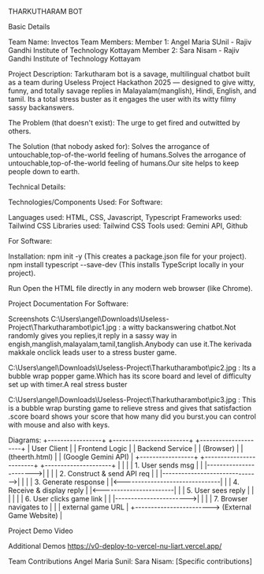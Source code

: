 THARKUTHARAM BOT

Basic Details

Team Name: Invectos
Team Members:
Member 1: Angel Maria SUnil - Rajiv Gandhi Institute of Technology Kottayam
Member 2: Sara Nisam - Rajiv Gandhi Institute of Technology Kottayam

Project Description: 
Tarkutharam bot is a savage, multilingual chatbot built as a team during Useless Project Hackathon 2025 — designed to give witty, funny, and totally savage replies in Malayalam(manglish), Hindi, English, and tamil. Its a total stress buster as it engages the user with its witty filmy sassy backanswers.

The Problem (that doesn't exist):
The urge to get fired and outwitted by others.

The Solution (that nobody asked for):
Solves the arrogance of untouchable,top-of-the-world feeling of humans.Solves the arrogance of untouchable,top-of-the-world feeling of humans.Our site helps to keep people down to earth.

Technical Details:

Technologies/Components Used:
For Software:

Languages used: HTML, CSS, Javascript, Typescript
Frameworks used: Tailwind CSS
Libraries used: Tailwind CSS
Tools used: Gemini API, Github

For Software:

Installation:
npm init -y (This creates a package.json file for your project).
npm install typescript --save-dev (This installs TypeScript locally in your project).


Run
Open the HTML file directly in any modern web browser (like Chrome).

Project Documentation
For Software:

Screenshots 
C:\Users\angel\Downloads\Useless-Project\Tharkutharambot\pic1.jpg : a witty backanswering chatbot.Not randomly gives you replies,it reply in a sassy way in engish,manglish,malayalam,tamil,tanglish.Anybody can use it.The kerivada makkale onclick leads user to a stress buster game.

C:\Users\angel\Downloads\Useless-Project\Tharkutharambot\pic2.jpg : Its a bubble wrap popper game.Which has its score board and level of difficulty set up with timer.A real stress buster

C:\Users\angel\Downloads\Useless-Project\Tharkutharambot\pic3.jpg : This is a bubble wrap bursting game to relieve stress and gives that satisfaction .score board shows your score that how many did you burst.you can control with mouse and also with keys.

Diagrams: 
+-----------------+      +------------------------+      +---------------------+
|   User Client   |      |   Frontend Logic       |      |    Backend Service  |
|   (Browser)     |      |   (theerth.html)       |      | (Google Gemini API) |
+-----------------+      +------------------------+      +---------------------+
        |                        |                               |
        | 1. User sends msg      |                               |
        |----------------------->|                               |
        |                        | 2. Construct & send API req   |
        |                        |------------------------------->|
        |                        |                               | 3. Generate response
        |                        |<-------------------------------|
        |                        | 4. Receive & display reply    |
        |<-----------------------|                               |
        | 5. User sees reply     |                               |
        |                        |                               |
        | 6. User clicks game link |                             |
        |----------------------->|                               |
        |                        | 7. Browser navigates to       |
        |                        |    external game URL          |
        +------------------------> (External Game Website)       |




Project Demo
Video


Additional Demos
https://v0-deploy-to-vercel-nu-liart.vercel.app/

Team Contributions
Angel Maria Sunil: 
Sara Nisam: [Specific contributions]
